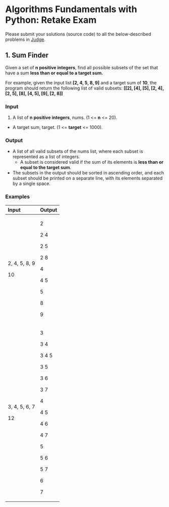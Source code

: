 ﻿
# **Algorithms Fundamentals with Python: Retake Exam**
Please submit your solutions (source code) to all the below-described problems in [Judge](https://judge.softuni.org/Contests/4048).
## **1. Sum Finder**
Given a set of **n positive integers**, find all possible subsets of the set that have a sum **less than or equal to a target sum.**

For example, given the input list **[2, 4, 5, 8, 9]** and a target sum of **10**, the program should return the following list of valid subsets: **[[2], [4], [5], [2, 4], [2, 5], [8], [4, 5], [9], [2, 8]]**
### **Input**
1. A list of **n positive integers**, nums. (1 <= **n** <= 20).
- A target sum, target. (1 <= **target** <= 1000).
### **Output**
- A list of all valid subsets of the nums list, where each subset is represented as a list of integers.
  - A subset is considered valid if the sum of its elements is **less than or equal to the target sum**.
- The subsets in the output should be sorted in ascending order, and each subset should be printed on a separate line, with its elements separated by a single space.
### **Examples**

| **Input**| **Output**|
|:----|:----|
| <p>2, 4, 5, 8, 9</p><p>10</p>| <p>2</p><p>2 4</p><p>2 5</p><p>2 8</p><p>4</p><p>4 5</p><p>5</p><p>8</p><p>9</p>|
| <p>3, 4, 5, 6, 7</p><p>12</p>| <p>3</p><p>3 4</p><p>3 4 5</p><p>3 5</p><p>3 6</p><p>3 7</p><p>4</p><p>4 5</p><p>4 6</p><p>4 7</p><p>5</p><p>5 6</p><p>5 7</p><p>6</p><p>7</p>|


